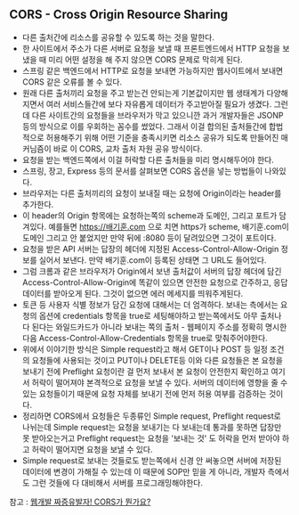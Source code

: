 ## CORS - Cross Origin Resource Sharing
 - 다른 출처간에 리소스를 공유할 수 있도록 하는 것을 말한다.
 - 한 사이트에서 주소가 다른 서버로 요청을 보낼 때 프론트엔드에서 HTTP 요청을 보냈을 때 미리 어떤 설정을 해 주지 않으면 CORS 문제로 막히게 된다.
 - 스프링 같은 백엔드에서 HTTP로 요청을 보내면 가능하지만 웹사이트에서 보내면 CORS 같은 오류를 볼 수 있다.
 - 원래 다른 출처끼리 요청을 주고 받는건 안되는게 기본값이지만 웹 생태계가 다양해지면서 여러 서비스들간에 보다 자유롭게 데이터가 주고받아질 필요가 생겼다. 그런데 다른 사이트간의 요청들을 브라우저가 막고 있으니깐 과거 개발자들은 JSONP등의 방식으로 이를 우회하는 꼼수를 썼었다. 그래서 이걸 합의된 출처들간에 합법적으로 허용해주기 위해 어떤 기준을 충족시키면 리소스 공유가 되도록 만들어진 매커님즘이 바로 이 CORS, 교차 출처 자원 공유 방식이다. 
 - 요청을 받는 백엔드쪽에서 이걸 허락할 다른 출처들을 미리 명시해두어야 한다.
 - 스프링, 장고, Express 등의 문서를 살펴보면 CORS 옵션을 넣는 방법들이 나와있다.
 - 브라우저는 다른 출처끼리의 요청이 보내질 때는 요청에 Origin이라는 header를 추가한다.
 - 이 header의 Origin 항목에는 요청하는쪽의 scheme과 도메인, 그리고 포트가 담겨있다. 예를들면 https://배기훈.com 으로 치면 https가 scheme, 배기훈.com이 도메인 그리고 안 붙었지만 만약 뒤에 :8080 등이 달려있으면 그것이 포트이다.
 - 요청을 받은 API 서버는 답장의 헤더에 지정된 Access-Control-Allow-Origin 정보를 실어서 보낸다. 만약 배기훈.com이 등록된 상태면 그 URL도 들어있다.
 - 그럼 크롬과 같은 브라우저가 Origin에서 보낸 출처값이 서버의 답장 헤더에 담긴 Access-Control-Allow-Origin에 똑같이 있으면 안전한 요청으로 간주하고, 응답 데이터를 받아오게 된다. 그것이 없으면 에러 메세지를 띄워주게된다.
 - 토큰 등 사용자 식별 정보가 담긴 요청에 대해서는 더 엄격하다. 보내는 측에서는 요청의 옵션에 credentials 항목을 true로 세팅해야하고 받는쪽에서도 아무 출처나 다 된다는 와일드카드가 아니라 보내는 쪽의 출처 - 웹페이지 주소를 정확히 명시한 다음 Access-Control-Allow-Credentials 항목을 true로 맞춰주어야한다.
  - 위에서 이야기한 방식은 Simple request라고 해서 GET이나 POST 등 일정 조건의 요청들에 사용되는 것이고 PUT이나 DELETE등 이와 다른 요청들은 본 요청을 보내기 전에 Preflight 요청이란 걸 먼저 보내서 본 요청이 안전한지 확인하고 여기서 허락이 떨어져야 본격적으로 요청을 보낼 수 있다. 서버의 데이터에 영향을 줄 수 있는 요청들이기 때문에 요청 자체를 보내기 전에 먼저 허용 여부를 검증하는 것이다.
 - 정리하면 CORS에서 요청들은 두종류인 Simple request, Preflight request로 나뉘는데 Simple request는 요청을 보내기는 다 보내는데 통과를 못하면 답장만 못 받아오는거고 Preflight request는 요청을 '보내는 것' 도 허락을 먼저 받아야 하고 허락이 떨어지면 요청을 보낼 수 있다. 
 - Simple request로 보내는 것들로도 받는쪽에서 신경 안 써놓으면 서버에 저장된 데이터에 변경이 가해질 수 있는데 이 때문에 SOP만 믿을 게 아니라, 개발자 측에서도 그런 것들에 다 대비해서 서버를 프로그래밍해야한다.

 참고 :  [웹개발 짜증유발자! CORS가 뭔가요?](https://www.youtube.com/watch?v=bW31xiNB8Nc&ab_channel=%EC%96%84%ED%8C%8D%ED%95%9C%EC%BD%94%EB%94%A9%EC%82%AC%EC%A0%84)







